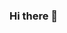 ### Hi there 👋

<!--
My name is Daniel, and I am currently a Computer Science and Economics student at UBC! 

- 💬 Ask me about Sports Analytics, Economic Modelling, or Finance! 
- 📫 How to reach me: danielkim15@hotmail.com
- ⚡ Fun fact: huge Vancouver Canucks and Seattle Mariners fan

-->
